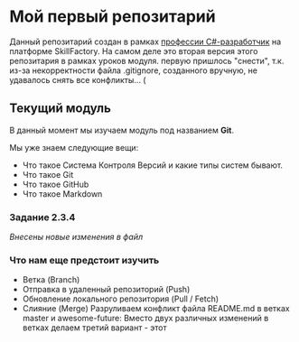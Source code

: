 # Мой первый репозитарий
Данный репозитарий создан в рамках [профессии C#-разработчик](https://skillfactory.ru/csharp) на платформе SkillFactory.
На самом деле это вторая версия этого репозитария в рамках уроков модуля. 
первую пришлось "снести", т.к. из-за некорректности файла .gitignore, созданного вручную, не удавалось снять все конфликты... (

## Текущий модуль
В данный момент мы изучаем модуль под названием **Git**.

Мы уже знаем следующие вещи:
* Что такое Система Контроля Версий и какие типы систем бывают.
* Что такое Git
* Что такое GitHub
* Что такое Markdown

### Задание 2.3.4
*Внесены новые изменения в файл*

### Что нам еще предстоит изучить
* Ветка (Branch)
* Отправка в удаленный репозиторий (Push)
* Обновление локального репозитория (Pull / Fetch)
* Слияние (Merge)
Разруливаем конфликт файла README.md в ветках master и awesome-future:
Вместо двух различных изменений в ветках делаем третий вариант - этот